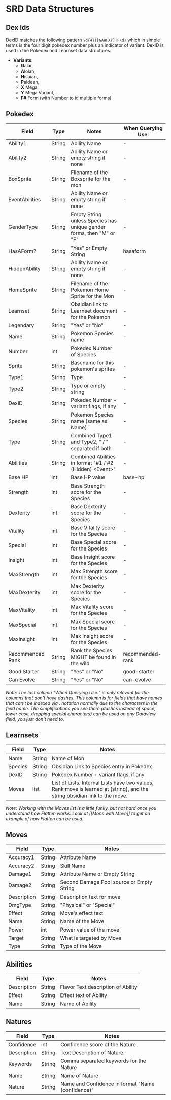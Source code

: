 # SRD Data Structures

## Dex Ids

DexID matches the following pattern `\d{4}([GAHPXY]|F\d)` which in simple terms is the four digit pokedex number plus an indicator of variant. DexID is used in the Pokedex and Learnset data structures. 

- **Variants**: 
    - **G**alar, 
    - **A**lolan, 
    - **H**isuian, 
    - **P**aldean, 
    - **X** Mega, 
    - **Y** Mega Variant, 
    - **F#** Form (with Number to id multiple forms)

## Pokedex

| Field            | Type   | Notes                                                                | When Querying Use: |
| ---------------- | ------ | -------------------------------------------------------------------- | ------------------ |
| Ability1         | String | Ability Name                                                         | -                  |
| Ability2         | String | Ability Name or empty string if none                                 | -                  |
| BoxSprite        | String | Filename of the Boxsprite for the mon                                | -                  |
| EventAbilities   | String | Ability Name or empty string if none                                 | -                  |
| GenderType       | String | Empty String unless Species has unique gender forms, then "M" or "F" | -                  |
| HasAForm?        | String | "Yes" or Empty String                                                | hasaform           |
| HiddenAbility    | String | Ability Name or empty string if none                                 | -                  |
| HomeSprite       | String | Filename of the Pokemon Home Sprite for the Mon                      | -                  |
| Learnset         | String | Obsidian link to Learnset document for the Pokemon                   | -                  |
| Legendary        | String | "Yes" or "No"                                                        | -                  |
| Name             | String | Pokemon Species name                                                 | -                  |
| Number           | int    | Pokedex Number of Species                                                                     |                    |
| Sprite           | String | Basename for this pokemon's sprites                                  | -                  |
| Type1            | String | Type                                                                 | -                  |
| Type2            | String | Type or empty string                                                 | -                  |
| DexID            | String | Pokedex Number + variant flags, if any                                 | -                  |
| Species          | String | Pokemon Species name (same as Name)                                  | -                  |
| Type             | String | Combined Type1 and Type2, " / " separated if both                    | -                  |
| Abilities        | String | Combined Abilities in format "#1 / #2 (Hidden) \<Event\>"            | -                  |
| Base HP          | int    | Base HP value                                                        | base-hp            |
| Strength         | int    | Base Strength score for the Species                                  | -                  |
| Dexterity        | int    | Base Dexterity score for the Species                                 | -                  |
| Vitality         | int    | Base Vitality score for the Species                                  | -                  |
| Special          | int    | Base Special score for the Species                                   | -                  |
| Insight          | int    | Base Insight score for the Species                                   | -                  |
| MaxStrength      | int    | Max Strength score for the Species                                   | -                  |
| MaxDexterity     | int    | Max Dexterity score for the Species                                  | -                  |
| MaxVitality      | int    | Max Vitality score for the Species                                   | -                  |
| MaxSpecial       | int    | Max Special score for the Species                                    | -                  |
| MaxInsight       | int    | Max Insight score for the Species                                    | -                  |
| Recommended Rank | String | Rank the Species MIGHT be found in the wild                          | recommended-rank   |
| Good Starter     | String | "Yes" or "No"                                                        | good-starter       |
| Can Evolve       | String | "Yes" or "No"                                                        | can-evolve         |

*Note: The last column "When Querying Use:" is only relevant for the columns that don't have dashes. This column is for fields that have names that can't be indexed via . notation normally due to the characters in the field name. The simplifications you see there (dashes instead of space, lower case, dropping special characters) can be used on any Dataview field, you just don't need to.*

## Learnsets

| Field   | Type   | Notes                                                                                                                      |
| ------- | ------ | -------------------------------------------------------------------------------------------------------------------------- |
| Name    | String | Name of Mon                                                                                                                |
| Species | String | Obsidian Link to Species entry in Pokedex                                                                                  |
| DexID   | String | Pokedex Number + variant flags, if any                                                                                       |
| Moves   | list   | List of Lists. Internal Lists have two values, Rank move is learned at (string), and the string obsidian link to the move. |

*Note: Working with the Moves list is a little funky, but not hard once you understand how Flatten works. Look at [[Mons with Move]] to get an example of how Flatten can be used.*

## Moves

| Field       | Type   | Notes                                     |
| ----------- | ------ | ----------------------------------------- |
| Accuracy1   | String | Attribute Name                            |
| Accuracy2   | String | Skill Name                                |
| Damage1     | String | Attribute Name or Empty String            |
| Damage2     | String | Second Damage Pool source or Empty String |
| Description | String | Description text for move                 |
| DmgType     | String | "Physical" or "Special"                   |
| Effect      | String | Move's effect text                        |
| Name        | String | Name of the Move                          |
| Power       | int    | Power value of the move                   |
| Target      | String | What is targeted by Move                  |
| Type        | String | Type of the Move                          |

## Abilities

| Field       | Type   | Notes                              |
| ----------- | ------ | ---------------------------------- |
| Description | String | Flavor Text description of Ability |
| Effect      | String | Effect text of Ability             |
| Name        | String | Name of Ability                    |


## Natures

| Field       | Type   | Notes                                             |
| ----------- | ------ | ------------------------------------------------- |
| Confidence  | int    | Confidence score of the Nature                    |
| Description | String | Text Description of Nature                        |
| Keywords    | String | Comma separated keywords for the Nature           |
| Name        | String | Name of Nature                                    |
| Nature      | String | Name and Confidence in format "Name (confidence)" |

